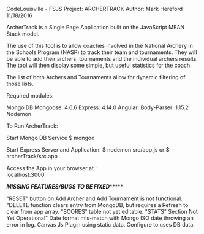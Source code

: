 CodeLouisville - FSJS Project: ARCHERTRACK
Author: Mark Hereford
11/18/2016

ArcherTrack is a Single Page Application built on the JavaScript MEAN Stack model.  

The use of this tool is to allow coaches involved in the National Archery in the Schools Program (NASP) to track their team and tournaments.  They will be able to add
their archers, tournaments and the individual archers results.  The tool will then display some simple, but useful statistics for the coach.  

The list of both Archers and Tournaments allow for dynamic filtering of those lists.


Required modules:

Mongo DB
Mongoose: 4.6.6
Express:  4.14.0
Angular:
Body-Parser: 1.15.2
Nodemon



To Run ArcherTrack:

Start Mongo DB Service
$ mongod

Start Express Server and Application:
$ nodemon src/app.js
 or
$ archerTrack/src.app

Access the App in your browser at :   
localhost:3000





***********MISSING FEATURES/BUGS TO BE FIXED****************

"RESET" button on Add Archer and Add Tournament is not functional.
"DELETE function clears entry from MongoDB, but requires a Refresh to clear from app array.
"SCORES" table not yet editable.
"STATS" Section Not Yet Operational"
Date format mis-match with Mongo ISO date throwing an error in log.
Canvas Js Plugin using static data.  Configure to uses DB data.